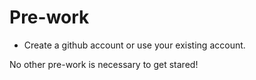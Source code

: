 # Pre-work

- Create a github account or use your existing account.
  
No other pre-work is necessary to get stared!